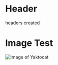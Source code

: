 # Header
headers created
# Image Test
![Image of Yaktocat](https://octodex.github.com/images/yaktocat.png)
